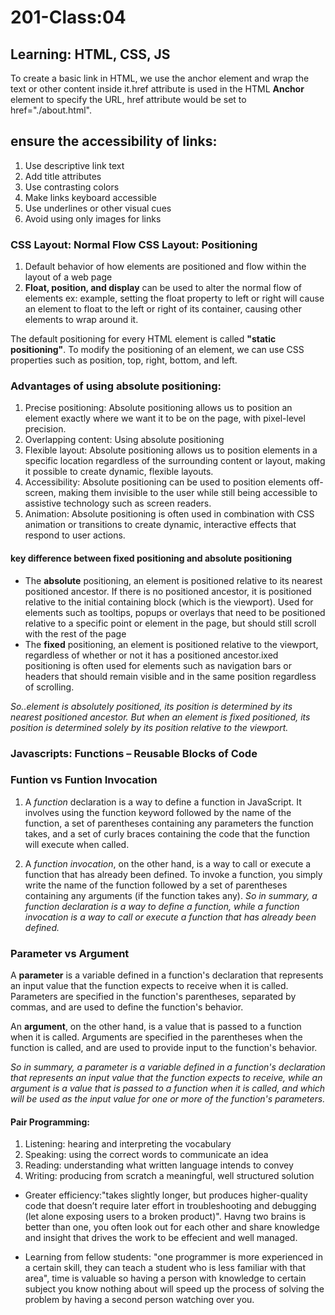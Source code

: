 # 201-Class:04

## Learning: HTML, CSS, JS

To create a basic link in HTML, we use the anchor element <a> and wrap the text or other content inside it.href attribute is used in the HTML **Anchor** element to specify the URL, href attribute would be set to href="./about.html".

## ensure the accessibility of links:

1. Use descriptive link text
2. Add title attributes
3. Use contrasting colors
4. Make links keyboard accessible
5. Use underlines or other visual cues
6. Avoid using only images for links

### CSS Layout: Normal Flow CSS Layout: Positioning

1. Default behavior of how elements are positioned and flow within the layout of a web page
2. **Float, position, and display** can be used to alter the normal flow of elements ex: example, setting the float property to left or right will cause an element to float to the left or right of its container, causing other elements to wrap around it.

The default positioning for every HTML element is called **"static positioning"**. To modify the positioning of an element, we can use CSS properties such as position, top, right, bottom, and left.

### Advantages of using absolute positioning:

1. Precise positioning: Absolute positioning allows us to position an element exactly where we want it to be on the page, with pixel-level precision. 
2. Overlapping content: Using absolute positioning
3. Flexible layout: Absolute positioning allows us to position elements in a specific location regardless of the surrounding content or layout, making it possible to create dynamic, flexible layouts.
4. Accessibility: Absolute positioning can be used to position elements off-screen, making them invisible to the user while still being accessible to assistive technology such as screen readers.
5. Animation: Absolute positioning is often used in combination with CSS animation or transitions to create dynamic, interactive effects that respond to user actions.

#### key difference between fixed positioning and absolute positioning

* The **absolute** positioning, an element is positioned relative to its nearest positioned ancestor. If there is no positioned ancestor,  it is positioned relative to the initial containing block (which is the viewport). Used for elements such as tooltips, popups or overlays that need to be positioned relative to a specific point or element in the page, but should still scroll with the rest of the page
* The **fixed** positioning, an element is positioned relative to the viewport, regardless of whether or not it has a positioned ancestor.ixed positioning is often used for elements such as navigation bars or headers that should remain visible and in the same position regardless of scrolling.

*So..element is absolutely positioned, its position is determined by its nearest positioned ancestor. But when an element is fixed positioned, its position is determined solely by its position relative to the viewport.*

### Javascripts: Functions – Reusable Blocks of Code

### Funtion vs Funtion Invocation

1. A *function* declaration is a way to define a function in JavaScript. It involves using the function keyword followed by the name of the function, a set of parentheses containing any parameters the function takes, and a set of curly braces containing the code that the function will execute when called. 

2. A *function invocation*, on the other hand, is a way to call or execute a function that has already been defined. To invoke a function, you simply write the name of the function followed by a set of parentheses containing any arguments (if the function takes any).
 *So in summary, a function declaration is a way to define a function, while a function invocation is a way to call or execute a function that has already been defined.*

 ### Parameter vs Argument
 
 A **parameter** is a variable defined in a function's declaration that represents an input value that the function expects to receive when it is called. Parameters are specified in the function's parentheses, separated by commas, and are used to define the function's behavior.

An **argument**, on the other hand, is a value that is passed to a function when it is called. Arguments are specified in the parentheses when the function is called, and are used to provide input to the function's behavior. 

*So in summary, a parameter is a variable defined in a function's declaration that represents an input value that the function expects to receive, while an argument is a value that is passed to a function when it is called, and which will be used as the input value for one or more of the function's parameters.*

#### Pair Programming:

1. Listening: hearing and interpreting the vocabulary
2. Speaking: using the correct words to communicate an idea
3. Reading: understanding what written language intends to convey
4. Writing: producing from scratch a meaningful, well structured solution

* Greater efficiency:"takes slightly longer, but produces higher-quality code that doesn’t require later effort in troubleshooting and debugging (let alone exposing users to a broken product)". Havng two brains is better than one, you often look out for each other and share knowledge and insight that drives the work to be effecient and well managed.

* Learning from fellow students: "one programmer is more experienced in a certain skill, they can teach a student who is less familiar with that area", time is valuable so having a person with knowledge to certain subject you know nothing about will speed up the process of solving the problem by having a second person watching over you.








